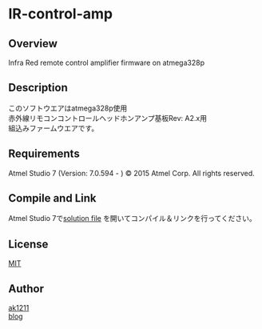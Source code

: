 # IR-control-amp

## Overview
Infra Red remote control amplifier firmware on atmega328p

## Description
このソフトウエアはatmega328p使用  
赤外線リモコンコントロールヘッドホンアンプ基板Rev: A2.x用  
組込みファームウエアです。

## Requirements
Atmel Studio 7 (Version: 7.0.594 - )
© 2015 Atmel Corp.
All rights reserved.

## Compile and Link
Atmel Studio 7で[solution file](https://github.com/ak1211/IR-control-amp/blob/master/AudioAmpApplication/AudioAmpApplication.atsln)
を開いてコンパイル＆リンクを行ってください。

## License
[MIT](https://github.com/ak1211/IR-control-amp/blob/master/LICENSE)

## Author
[ak1211](https://github.com/ak1211/)  
[blog](http://ak1211.com/)

